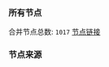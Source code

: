 ### 所有节点
合并节点总数: `1017`
[节点链接](https://raw.githubusercontent.com/rzhy1/11/master/sub/sub_merge_base64.txt)

### 节点来源